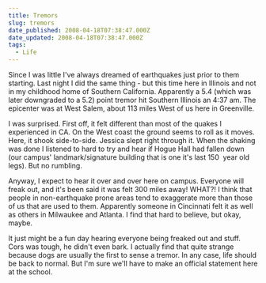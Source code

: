 ```yaml
---
title: Tremors
slug: tremors
date_published: 2008-04-18T07:38:47.000Z
date_updated: 2008-04-18T07:38:47.000Z
tags:
  - Life
---
```


Since I was little I've always dreamed of earthquakes just prior to them starting. Last night I did the same thing - but this time here in Illinois and not in my childhood home of Southern California. Apparently a 5.4 (which was later downgraded to a 5.2) point tremor hit Southern Illinois an 4:37 am. The epicenter was at West Salem, about 113 miles West of us here in Greenville.

I was surprised. First off, it felt different than most of the quakes I experienced in CA. On the West coast the ground seems to roll as it moves. Here, it shook side-to-side. Jessica slept right through it. When the shaking was done I listened to hard to try and hear if Hogue Hall had fallen down (our campus' landmark/signature building that is one it's last 150  year old legs). But no rumbling.

Anyway, I expect to hear it over and over here on campus. Everyone will freak out, and it's been said it was felt 300 miles away! WHAT?! I think that people in non-earthquake prone areas tend to exaggerate more than those of us that are used to them. Apparently someone in Cincinnati felt it as well as others in Milwaukee and Atlanta. I find that hard to believe, but okay, maybe.

It just might be a fun day hearing everyone being freaked out and stuff. Cors was tough, he didn't even bark. I actually find that quite strange because dogs are usually the first to sense a tremor. In any case, life should be back to normal. But I'm sure we'll have to make an official statement here at the school.
